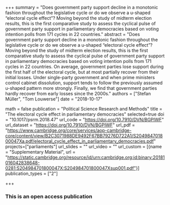 +++
summary = "Does government party support decline in a monotonic fashion throughout the legislative cycle or do we observe a u-shaped “electoral cycle effect”? Moving beyond the study of midterm election results, this is the first comparative study to assess the cyclical pulse of government party support in parliamentary democracies based on voting intention polls from 171 cycles in 22 countries."
abstract = "Does government party support decline in a monotonic fashion throughout the legislative cycle or do we observe a u-shaped “electoral cycle effect”? Moving beyond the study of midterm election results, this is the first comparative study to assess the cyclical pulse of government party support in parliamentary democracies based on voting intention polls from 171 cycles in 22 countries. On average, government parties lose support during the first half of the electoral cycle, but at most partially recover from their initial losses. Under single-party government and when prime ministers control cabinet dissolution, support tends to follow the previously assumed u-shaped pattern more strongly. Finally, we find that government parties hardly recover from early losses since the 2000s."
authors = ["Stefan Müller", "Tom Louwerse"]
date = "2018-10-17"

math = false
publication = "Political Science Research and Methods"
title = "The electoral cycle effect in parliamentary democracies"
selected=true
doi = "10.1017/psrm.2018.47"
url_code = "https://doi.org/10.7910/DVN/BGPIWF"
url_dataset = "https://doi.org/10.7910/DVN/BGPIWF"
url_pdf = "https://www.cambridge.org/core/services/aop-cambridge-core/content/view/B2C3071988DE9492F67BB79276D722A1/S204984701800047Xa.pdf/electoral_cycle_effect_in_parliamentary_democracies.pdf"
projects=["parliaments"]
url_slides = ""
url_video = ""
url_custom = [{name = "Supplementary Material", url = "https://static.cambridge.org/resource/id/urn:cambridge.org:id:binary:20181016042838648-0281:S204984701800047X:S204984701800047Xsup001.pdf"}]
publication_types = ["2"]

+++

### This is an open access publication <i class="ai ai-open-access"></i> <i class="fab fa-creative-commons"></i> <i class="fab fa-creative-commons-by"></i>
